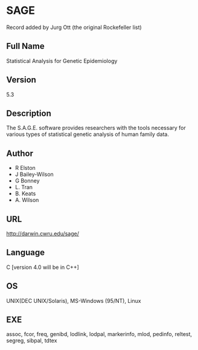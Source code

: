 # SAGE
Record added by Jurg Ott (the original Rockefeller list)

## Full Name
Statistical Analysis for Genetic Epidemiology

## Version
5.3

## Description
The S.A.G.E. software provides researchers with the tools necessary for various types of statistical genetic analysis of human family data.

## Author
* R Elston
* J Bailey-Wilson
* G Bonney
* L. Tran
* B. Keats
* A. Wilson

## URL
http://darwin.cwru.edu/sage/

## Language
C [version 4.0 will be in C++]

## OS
UNIX(DEC UNIX/Solaris), MS-Windows (95/NT), Linux

## EXE
assoc, fcor, freq, genibd, lodlink, lodpal, markerinfo, mlod, pedinfo, reltest, segreg, sibpal, tdtex